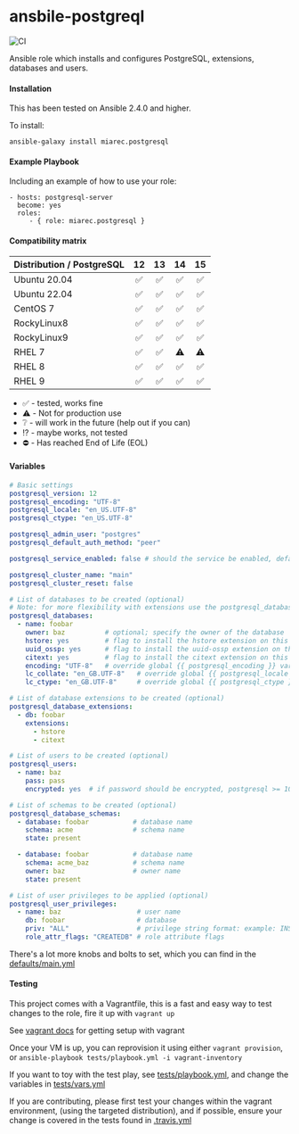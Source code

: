 # ansbile-postgreql
![CI](https://github.com/miarec/ansible-postgresql/actions/workflows/ci.yml/badge.svg?event=push)


Ansible role which installs and configures PostgreSQL, extensions, databases and users.


#### Installation

This has been tested on Ansible 2.4.0 and higher.

To install:

```
ansible-galaxy install miarec.postgresql
```

#### Example Playbook

Including an example of how to use your role:

    - hosts: postgresql-server
      become: yes
      roles:
         - { role: miarec.postgresql }



#### Compatibility matrix

| Distribution / PostgreSQL | 12 | 13 | 14 | 15 |
| ------------------------- |:---:|:---:|:---:|:---:|
| Ubuntu 20.04 | :white_check_mark: | :white_check_mark:| :white_check_mark:| :white_check_mark:|
| Ubuntu 22.04 | :white_check_mark: | :white_check_mark:| :white_check_mark:| :white_check_mark:|
| CentOS 7 | :white_check_mark: | :white_check_mark:| :white_check_mark:| :white_check_mark:|
| RockyLinux8 | :white_check_mark: | :white_check_mark:| :white_check_mark:| :white_check_mark:|
| RockyLinux9 | :white_check_mark: | :white_check_mark:| :white_check_mark:| :white_check_mark:|
| RHEL 7 | :white_check_mark: | :white_check_mark:| :warning:| :warning:|
| RHEL 8 | :white_check_mark: | :white_check_mark:| :white_check_mark:| :white_check_mark:|
| RHEL 9 | :white_check_mark: | :white_check_mark:| :white_check_mark:| :white_check_mark:|

- :white_check_mark: - tested, works fine
- :warning: - Not for production use
- :grey_question: - will work in the future (help out if you can)
- :interrobang: - maybe works, not tested
- :no_entry: - Has reached End of Life (EOL)



#### Variables

```yaml
# Basic settings
postgresql_version: 12
postgresql_encoding: "UTF-8"
postgresql_locale: "en_US.UTF-8"
postgresql_ctype: "en_US.UTF-8"

postgresql_admin_user: "postgres"
postgresql_default_auth_method: "peer"

postgresql_service_enabled: false # should the service be enabled, default is true

postgresql_cluster_name: "main"
postgresql_cluster_reset: false

# List of databases to be created (optional)
# Note: for more flexibility with extensions use the postgresql_database_extensions setting.
postgresql_databases:
  - name: foobar
    owner: baz          # optional; specify the owner of the database
    hstore: yes         # flag to install the hstore extension on this database (yes/no)
    uuid_ossp: yes      # flag to install the uuid-ossp extension on this database (yes/no)
    citext: yes         # flag to install the citext extension on this database (yes/no)
    encoding: "UTF-8"   # override global {{ postgresql_encoding }} variable per database
    lc_collate: "en_GB.UTF-8"   # override global {{ postgresql_locale }} variable per database
    lc_ctype: "en_GB.UTF-8"     # override global {{ postgresql_ctype }} variable per database

# List of database extensions to be created (optional)
postgresql_database_extensions:
  - db: foobar
    extensions:
      - hstore
      - citext

# List of users to be created (optional)
postgresql_users:
  - name: baz
    pass: pass
    encrypted: yes  # if password should be encrypted, postgresql >= 10 does only accepts encrypted passwords

# List of schemas to be created (optional)
postgresql_database_schemas:
  - database: foobar           # database name
    schema: acme               # schema name
    state: present

  - database: foobar           # database name
    schema: acme_baz           # schema name
    owner: baz                 # owner name
    state: present

# List of user privileges to be applied (optional)
postgresql_user_privileges:
  - name: baz                   # user name
    db: foobar                  # database
    priv: "ALL"                 # privilege string format: example: INSERT,UPDATE/table:SELECT/anothertable:ALL
    role_attr_flags: "CREATEDB" # role attribute flags
```

There's a lot more knobs and bolts to set, which you can find in the [defaults/main.yml](./defaults/main.yml)


#### Testing

This project comes with a Vagrantfile, this is a fast and easy way to test changes to the role, fire it up with `vagrant up`

See [vagrant docs](https://docs.vagrantup.com/v2/) for getting setup with vagrant

Once your VM is up, you can reprovision it using either `vagrant provision`, or `ansible-playbook tests/playbook.yml -i vagrant-inventory`

If you want to toy with the test play, see [tests/playbook.yml](./tests/playbook.yml), and change the variables in [tests/vars.yml](./tests/vars.yml)

If you are contributing, please first test your changes within the vagrant environment, (using the targeted distribution), and if possible, ensure your change is covered in the tests found in [.travis.yml](./.travis.yml)


